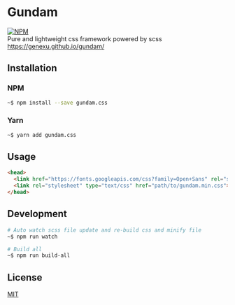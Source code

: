 # Gundam
[![NPM](https://nodei.co/npm/gundam.css.png)](https://nodei.co/npm/gundam.css/)  
Pure and lightweight css framework powered by scss  
https://genexu.github.io/gundam/

## Installation
### NPM
```bash
~$ npm install --save gundam.css
```
### Yarn
```bash
~$ yarn add gundam.css
```

## Usage
```html
<head>
  <link href="https://fonts.googleapis.com/css?family=Open+Sans" rel="stylesheet">
  <link rel="stylesheet" type="text/css" href="path/to/gundam.min.css">
</head>
```

## Development
```bash
# Auto watch scss file update and re-build css and minify file
~$ npm run watch

# Build all
~$ npm run build-all
```

## License
[MIT](./LICENSE)
